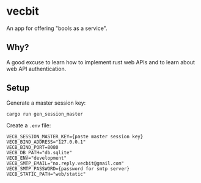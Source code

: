 # vecbit

An app for offering "bools as a service".

## Why?

A good excuse to learn how to implement rust web APIs and to learn
about web API authentication.

## Setup

Generate a master session key: 

    cargo run gen_session_master

Create a `.env` file:

    VECB_SESSION_MASTER_KEY={paste master session key}
    VECB_BIND_ADDRESS="127.0.0.1"
    VECB_BIND_PORT=8080
    VECB_DB_PATH="db.sqlite"
    VECB_ENV="development"
    VECB_SMTP_EMAIL="no.reply.vecbit@gmail.com"
    VECB_SMTP_PASSWORD={password for smtp server}
    VECB_STATIC_PATH="web/static"
